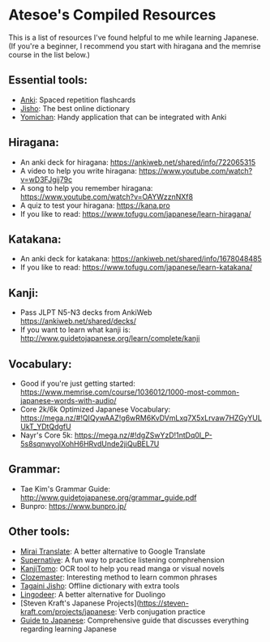 # Atesoe's Compiled Resources
This is a list of resources I've found helpful to me while learning Japanese. (If you're a beginner, I recommend you start with hiragana and the memrise course in the list below.)


## Essential tools:
* [Anki](https://apps.ankiweb.net): Spaced repetition flashcards
* [Jisho](https://jisho.org): The best online dictionary
* [Yomichan](https://foosoft.net/projects/yomichan): Handy application that can be integrated with Anki


## Hiragana:
* An anki deck for hiragana: <https://ankiweb.net/shared/info/722065315>
* A video to help you write hiragana: <https://www.youtube.com/watch?v=wD3FJgij79c>
* A song to help you remember hiragana: <https://www.youtube.com/watch?v=OAYWzznNXf8>
* A quiz to test your hiragana: <https://kana.pro>
* If you like to read: <https://www.tofugu.com/japanese/learn-hiragana/>


## Katakana:
* An anki deck for katakana: <https://ankiweb.net/shared/info/1678048485>
* If you like to read: <https://www.tofugu.com/japanese/learn-katakana/>


## Kanji:
* Pass JLPT N5-N3 decks from AnkiWeb <https://ankiweb.net/shared/decks/>
* If you want to learn what kanji is: <http://www.guidetojapanese.org/learn/complete/kanji>


## Vocabulary:
* Good if you're just getting started: <https://www.memrise.com/course/1036012/1000-most-common-japanese-words-with-audio/>
* Core 2k/6k Optimized Japanese Vocabulary: <https://mega.nz/#!QIQywAAZ!g6wRM6KvDVmLxq7X5xLrvaw7HZGyYULUkT_YDtQdgfU>
* Nayr's Core 5k: <https://mega.nz/#!dgZSwYzD!1ntDq0I_P-5s8sqnwyolXohH6HRvdUnde2jiQuBEL7U>


## Grammar:
* Tae Kim's Grammar Guide: <http://www.guidetojapanese.org/grammar_guide.pdf>
* Bunpro: <https://www.bunpro.jp/>


## Other tools:
* [Mirai Translate](https://miraitranslate.com/trial/): A better alternative to Google Translate
* [Supernative](https://supernative.tv/ja): A fun way to practice listening comphrehension
* [KanjiTomo](https://www.kanjitomo.net): OCR tool to help you read manga or visual novels
* [Clozemaster](https://www.clozemaster.com): Interesting method to learn common phrases
* [Tagaini Jisho](https://www.tagaini.net): Offline dictionary with extra tools
* [Lingodeer](https://www.lingodeer.com): A better alternative for Duolingo
* [Steven Kraft's Japanese Projects](https://steven-kraft.com/projects/japanese: Verb conjugation practice
* [Guide to Japanese](http://www.guidetojapanese.org/learn/complete): Comprehensive guide that discusses everything regarding learning Japanese
